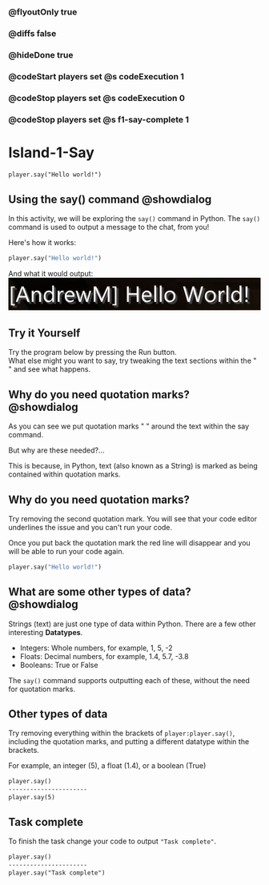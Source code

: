 ### @flyoutOnly true
### @diffs false
### @hideDone true
### @codeStart players set @s codeExecution 1
### @codeStop players set @s codeExecution 0
### @codeStop players set @s f1-say-complete 1


# Island-1-Say
```template
player.say("Hello world!")
```

## Using the say() command @showdialog

In this activity, we will be exploring the `say()` command in Python. The `say()` command is used to output a message to the chat, from you! 

Here's how it works:
```python
player.say("Hello world!")
```
And what it would output:
![Say output](https://raw.githubusercontent.com/CausewayDigital/Minecraft-EE-MakeCode/refs/heads/master/tutorials/python-islands/island-1/standalone/say1.jpg)

## Try it Yourself
Try the program below by pressing the Run button.    
What else might you want to say, try tweaking the text sections within the " " and see what happens.


## Why do you need quotation marks? @showdialog
As you can see we put quotation marks " " around the text within the say command.   

But why are these needed?...   

This is because, in Python, text (also known as a String) is marked as being contained within quotation marks.


## Why do you need quotation marks?
Try removing the second quotation mark. You will see that your code editor underlines the issue and you can't run your code.

Once you put back the quotation mark the red line will disappear and you will be able to run your code again.
```python
player.say("Hello world!")
```

## What are some other types of data? @showdialog

Strings (text) are just one type of data within Python. There are a few other interesting **Datatypes**.   
- Integers: Whole numbers, for example, 1, 5, -2
- Floats: Decimal numbers, for example, 1.4, 5.7, -3.8
- Booleans: True or False

The `say()` command supports outputting each of these, without the need for quotation marks.

## Other types of data
Try removing everything within the brackets of `player:player.say()`, including the quotation marks, and putting a different datatype within the brackets.

For example, an integer (5), a float (1.4), or a boolean (True)

```diffpython
player.say()
----------------------
player.say(5)
```

## Task complete
To finish the task change your code to output `"Task complete"`.

```diffpython
player.say()
----------------------
player.say("Task complete")
```
